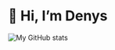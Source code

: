 # 👋 Hi, I’m Denys

<!--💻 Stack: **Angular/TS**, **.NET (C#/F#)**, **Azure** <br>
💓 Interested in: **AI** & **Algorithms**, **Blockchain** & **DeFi**
⌨️ Currently focused on: **F#** & **Python** learning <br>-->

<!--
## My Projects
[![Readme Card](https://github-readme-stats.vercel.app/api/pin/?username=YatsInc&repo=L-Alfred&theme=github_dark)](https://github.com/YatsInc/L-Alfred)
[![Readme Card](https://github-readme-stats.vercel.app/api/pin/?username=YatsInc&repo=AuthAPI&theme=github_dark)](https://github.com/YatsInc/AuthAPI)
-->

![My GitHub stats](https://github-readme-stats.vercel.app/api?username=dyats&show_icons=true&count_private=true&theme=github_dark)

